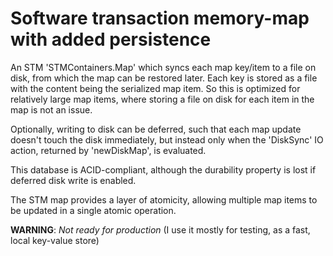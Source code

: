 # Software transaction memory-map with added persistence

An STM 'STMContainers.Map' which syncs each map key/item to a file on disk, from which the map can be restored later. Each key is stored as a file with the content being the serialized map item. So this is optimized for relatively large map items, where storing a file on disk for each item in the map is not an issue.

Optionally, writing to disk can be deferred, such that each map update doesn't touch the disk immediately, but instead only when the 'DiskSync' IO action, returned by 'newDiskMap', is evaluated.

This database is ACID-compliant, although the durability property is lost if deferred disk write is enabled.

The STM map provides a layer of atomicity, allowing multiple map items to be updated in a single atomic operation.

**WARNING**: *Not ready for production* (I use it mostly for testing, as a fast, local key-value store) 
